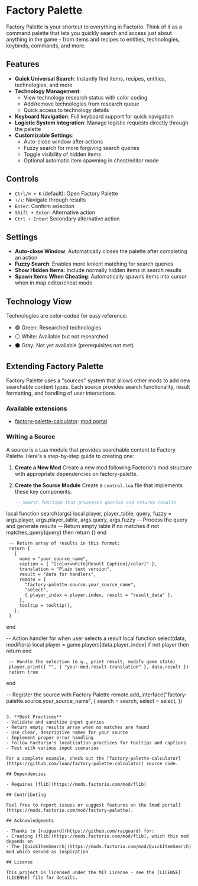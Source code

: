 # Factory Palette

Factory Palette is your shortcut to everything in Factorio. Think of it as a command palette that lets you quickly search and access just about anything in the game - from items and recipes to entities, technologies, keybinds, commands, and more.

## Features

- **Quick Universal Search**: Instantly find items, recipes, entities, technologies, and more
- **Technology Management**:
  - View technology research status with color coding
  - Add/remove technologies from research queue
  - Quick access to technology details
- **Keyboard Navigation**: Full keyboard support for quick navigation
- **Logistic System Integration**: Manage logistic requests directly through the palette
- **Customizable Settings**:
  - Auto-close window after actions
  - Fuzzy search for more forgiving search queries
  - Toggle visibility of hidden items
  - Optional automatic item spawning in cheat/editor mode

## Controls

- `Ctrl/⌘ + K` (default): Open Factory Palette
- `↑/↓`: Navigate through results
- `Enter`: Confirm selection
- `Shift + Enter`: Alternative action
- `Ctrl + Enter`: Secondary alternative action

## Settings

- **Auto-close Window**: Automatically closes the palette after completing an action
- **Fuzzy Search**: Enables more lenient matching for search queries
- **Show Hidden Items**: Include normally hidden items in search results
- **Spawn Items When Cheating**: Automatically spawns items into cursor when in map editor/cheat mode

## Technology View

Technologies are color-coded for easy reference:

- 🟢 Green: Researched technologies
- ⚪ White: Available but not researched
- ⚫ Gray: Not yet available (prerequisites not met)

## Extending Factory Palette

Factory Palette uses a "sources" system that allows other mods to add new searchable content types. Each source provides search functionality, result formatting, and handling of user interactions.

### Available extensions

- [factory-palette-calculator](https://github.com/luan/factory-palette-calculator): [mod portal](https://mods.factorio.com/mod/factory-palette-calculator)

### Writing a Source

A source is a Lua module that provides searchable content to Factory Palette. Here's a step-by-step guide to creating one:

1. **Create a New Mod**
   Create a new mod following Factorio's mod structure with appropriate dependencies on factory-palette.

2. **Create the Source Module**
   Create a `control.lua` file that implements these key components:

   ```lua
   -- Search function that processes queries and returns results
  local function search(args)
    local player, player_table, query, fuzzy = args.player, args.player_table, args.query, args.fuzzy
     -- Process the query and generate results
     -- Return empty table if no matches
     if not matches_query(query) then
       return {}
     end

     -- Return array of results in this format:
     return {
       {
         name = "your_source_name",
         caption = { "[color=white]Result Caption[/color]" },
         translation = "Plain text version",
         result = "data for handlers",
         remote = {
           "factory-palette.source.your_source_name",
           "select",
           { player_index = player.index, result = "result_data" },
         },
         tooltip = tooltip(),
       },
     }
   end

   -- Action handler for when user selects a result
   local function select(data, modifiers)
     local player = game.players[data.player_index]
     if not player then
       return
     end

     -- Handle the selection (e.g., print result, modify game state)
     player.print({ "", { "your-mod.result-translation" }, data.result })
     return true
   end

   -- Register the source with Factory Palette
   remote.add_interface("factory-palette.source.your_source_name", {
     search = search,
     select = select,
   })
   ```

3. **Best Practices**
   - Validate and sanitize input queries
   - Return empty results array when no matches are found
   - Use clear, descriptive names for your source
   - Implement proper error handling
   - Follow Factorio's localization practices for tooltips and captions
   - Test with various input scenarios

For a complete example, check out the [factory-palette-calculator](https://github.com/luan/factory-palette-calculator) source code.

## Dependencies

- Requires [flib](https://mods.factorio.com/mod/flib)

## Contributing

Feel free to report issues or suggest features on the [mod portal](https://mods.factorio.com/mod/factory-palette).

## Acknowledgments

- Thanks to [raiguard](https://github.com/raiguard) for:
  - Creating [flib](https://mods.factorio.com/mod/flib), which this mod depends on
  - The [QuickItemSearch](https://mods.factorio.com/mod/QuickItemSearch) mod which served as inspiration

## License

This project is licensed under the MIT License - see the [LICENSE](LICENSE) file for details.
